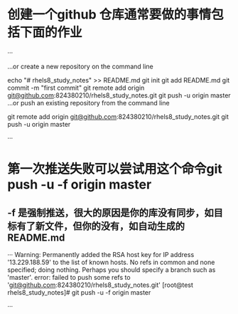 # 创建一个github 仓库通常要做的事情包括下面的作业
···

…or create a new repository on the command line
 
echo "# rhels8_study_notes" >> README.md
git init
git add README.md
git commit -m "first commit"
git remote add origin git@github.com:824380210/rhels8_study_notes.git
git push -u origin master
…or push an existing repository from the command line
 
git remote add origin git@github.com:824380210/rhels8_study_notes.git
git push -u origin master


···
# 第一次推送失败可以尝试用这个命令git push -u -f origin master
## -f 是强制推送，很大的原因是你的库没有同步，如目标有了新文件，但你的没有，如自动生成的README.md
···
Warning: Permanently added the RSA host key for IP address '13.229.188.59' to the list of known hosts.
No refs in common and none specified; doing nothing.
Perhaps you should specify a branch such as 'master'.
error: failed to push some refs to 'git@github.com:824380210/rhels8_study_notes.git'
[root@test rhels8_study_notes]# git push -u -f origin master


···
